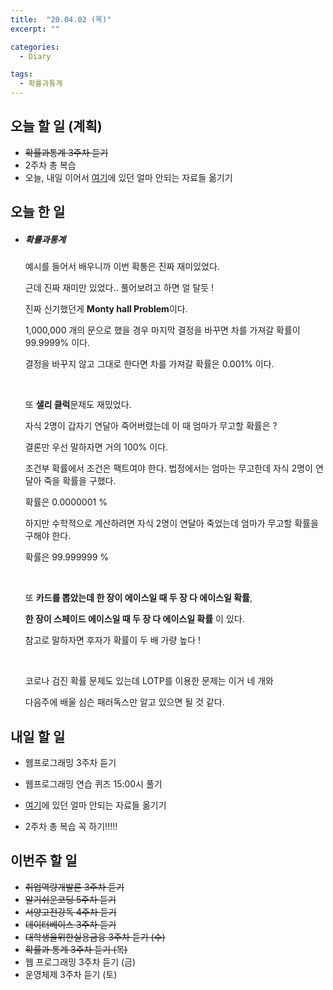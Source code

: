 ```yaml
---
title:  "20.04.02 (목)"
excerpt: ""

categories:
  - Diary

tags:
  - 확률과통계
---
```


## 오늘 할 일 (계획)

- ~~확률과통계 3주차 듣기~~
- 2주차 총 복습
- 오늘, 내일 이어서 [여기](https://nam-ki-bok.github.io/KibokWebPortfolio/)에 있던 얼마 안되는 자료들 옮기기



## 오늘 한 일

- ##### 확률과통계

  예시를 들어서 배우니까 이번 확통은 진짜 재미있었다.

  근데 진짜 재미만 있었다.. 풀어보려고 하면 얼 탈듯 !

  진짜 신기했던게 **Monty hall Problem**이다.

  1,000,000 개의 문으로 했을 경우 마지막 결정을 바꾸면 차를 가져갈 확률이 99.9999% 이다.

  결정을 바꾸지 않고 그대로 한다면 차를 가져갈 확률은 0.001% 이다.

  <br>

  또 **샐리 클럭**문제도 재밌었다.

  자식 2명이 갑자기 연달아 죽어버렸는데 이 때 엄마가 무고할 확률은 ?

  결론만 우선 말하자면 거의 100% 이다.

  조건부 확률에서 조건은 팩트여야 한다. 법정에서는 엄마는 무고한데 자식 2명이 연달아 죽을 확률을 구했다.

  확률은 0.0000001 %

  하지만 수학적으로 계산하려면 자식 2명이 연달아 죽었는데 엄마가 무고할 확률을 구해야 한다.

  확률은 99.999999 %

  <br>

  또 **카드를 뽑았는데 한 장이 에이스일 때 두 장 다 에이스일 확률**,

  **한 장이 스페이드 에이스일 때 두 장 다 에이스일 확률** 이 있다.

  참고로 말하자면 후자가 확률이 두 배 가량 높다 !

  <br>

  코로나 검진 확률 문제도 있는데 LOTP를 이용한 문제는 이거 네 개와

  다음주에 배울 심슨 패러독스만 알고 있으면 될 것 같다.
  
  

## 내일 할 일

- 웹프로그래밍 3주차 듣기

- 웹프로그래밍 연습 퀴즈 15:00시 풀기

- [여기](https://nam-ki-bok.github.io/KibokWebPortfolio/)에 있던 얼마 안되는 자료들 옮기기

- 2주차 총 복습 꼭 하기!!!!!

  


## 이번주 할 일

- ~~취업역량개발론 3주차 듣기~~
- ~~알기쉬운코딩 5주차 듣기~~
- ~~서양고전강독 4주차 듣기~~
- ~~데이터베이스 3주차 듣기~~
- ~~대학생을위한실용금융 3주차 듣기 (수)~~
- ~~확률과 통계 3주차 듣기 (목)~~
- 웹 프로그래밍 3주차 듣기 (금)
- 운영체제 3주차 듣기 (토)